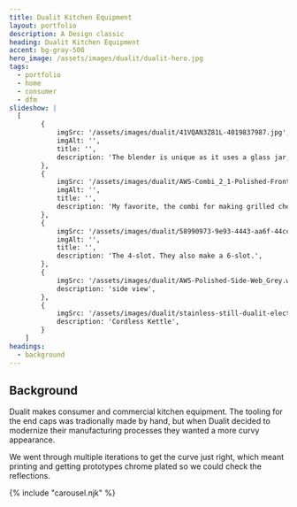 ```yaml
---
title: Dualit Kitchen Equipment
layout: portfolio
description: A Design classic
heading: Dualit Kitchen Equipment
accent: bg-gray-500
hero_image: /assets/images/dualit/dualit-hero.jpg
tags:
  - portfolio
  - home
  - consumer
  - dfm
slideshow: |
  [     
        {                    
            imgSrc: '/assets/images/dualit/41VQAN3Z81L-4019837987.jpg',                    
            imgAlt: '',    
            title: '',
            description: 'The blender is unique as it uses a glass jar, but still has a safety interlock.'             
        },           
        {
            imgSrc: '/assets/images/dualit/AWS-Combi_2_1-Polished-Front-Web_Grey.webp',
            imgAlt: '',  
            title: '',
            description: 'My favorite, the combi for making grilled cheese toasties.',              
        },                
        {                    
            imgSrc: '/assets/images/dualit/58990973-9e93-4443-aa6f-44cc33635698_1.316128c46f1593168ca8c913aae0b51b-2548172399.jpeg',                    
            imgAlt: '',  
            title: '',
            description: 'The 4-slot. They also make a 6-slot.',              
        },
        {
            imgSrc: '/assets/images/dualit/AWS-Polished-Side-Web_Grey.webp',
            description: 'side view',
        },
        {
            imgSrc: '/assets/images/dualit/stainless-still-dualit-electric-kettles-72460-64_1000-620887495.jpg',
            description: 'Cordless Kettle',
        }
    ]
headings:
  - background
---
```


## Background

Dualit makes consumer and commercial kitchen equipment. The tooling for the end caps was tradionally made by hand, but when Dualit decided to 
modernize their manufacturing processes they wanted a more curvy appearance.

We went through multiple iterations to get the curve just right, which meant printing and getting prototypes chrome plated so we could check 
the reflections.

{% include "carousel.njk" %}